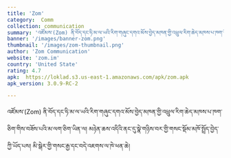 ```yaml
---
title: 'Zom'
category:  Comm
collection: communication
summary: 'འཛོམས་(Zom) ནི་བོད་དང་ཧི་མ་ལ་ཡའི་རིག་གཞུང་དགའ་མོས་བྱེད་མཁན་གྱི་འཕྲུལ་རིག་ཆེད་མཁས་པ་ཁག་ཅིག་གིས་བཟོས་པའི་མ་ལག་ཅིག་ཡིན་ལ། མཉེན་ཆས་འདིའི་ནང་དུ་སྣེ་གཉིས་བར་གྱི་གསང་སྡོམ་མཁོ་སྤྲོད་བྱེད་ཀྱི་ཡོད་པས། མི་སྒེར་གྱི་གསང་རྒྱ་དང་བདེ་འཇགས་ལ་ཁེ་ཕན་ཆེ། '
banner: '/images/banner-zom.png'
thumbnail: '/images/zom-thumbnail.png'
author: 'Zom Communication'
website: 'zom.im'
country: 'United State'
rating: 4.7
apk:  https://loklad.s3.us-east-1.amazonaws.com/apk/zom.apk
apk_version: 3.0.9-RC-2

---
```

འཛོམས་(Zom) ནི་བོད་དང་ཧི་མ་ལ་ཡའི་རིག་གཞུང་དགའ་མོས་བྱེད་མཁན་གྱི་འཕྲུལ་རིག་ཆེད་མཁས་པ་ཁག་ཅིག་གིས་བཟོས་པའི་མ་ལག་ཅིག་ཡིན་ལ། མཉེན་ཆས་འདིའི་ནང་དུ་སྣེ་གཉིས་བར་གྱི་གསང་སྡོམ་མཁོ་སྤྲོད་བྱེད་ཀྱི་ཡོད་པས། མི་སྒེར་གྱི་གསང་རྒྱ་དང་བདེ་འཇགས་ལ་ཁེ་ཕན་ཆེ། 